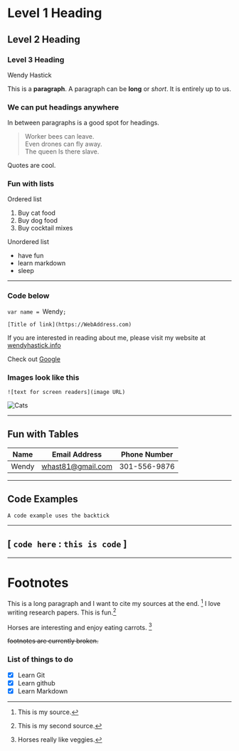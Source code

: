 # Level 1 Heading

## Level 2 Heading

### Level 3 Heading

Wendy Hastick

This is a **paragraph**. A paragraph can be **long** or *short*. It is entirely up to us.

### We can put headings anywhere

In between paragraphs is a good spot for headings.

> Worker bees can leave.  
> Even drones can fly away.  
> The queen Is there slave.  

Quotes are cool.

### Fun with lists

Ordered list
1. Buy cat food
2. Buy dog food
3. Buy cocktail mixes

Unordered list
- have fun
- learn markdown
- sleep

---

### Code below

`var name = `Wendy`;`

`[Title of link](https://WebAddress.com)`

If you are interested in reading about me, please visit my website at [wendyhastick.info](https://wendyhastick.info)

Check out [Google](https://google.com)

### Images look like this

`![text for screen readers](image URL)`

![Cats](https://upload.wikimedia.org/wikipedia/commons/thumb/0/0b/Cat_poster_1.jpg/1024px-Cat_poster_1.jpg)



---

## Fun with Tables

| Name | Email Address | Phone Number |
| ---- | ------------- | ------------ |
| Wendy | whast81@gmail.com | 301-556-9876 |



---

## Code Examples

`A code example uses the backtick`


---
[
    `code here` : `this is code`
]
---

---

# Footnotes

This is a long paragraph and I want to cite my sources at the end. [^1] I love writing research papers. This is
fun.[^2]

Horses are interesting and enjoy eating carrots. [^3]

[^1]: This is my source.
[^2]: This is my second source.
[^3]: Horses really like veggies.

~~footnotes are currently broken.~~

### List of things to do

- [x] Learn Git
- [x] Learn github
- [x] Learn Markdown
